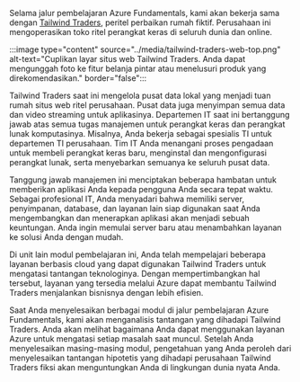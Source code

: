 Selama jalur pembelajaran Azure Fundamentals, kami akan bekerja sama dengan [Tailwind Traders](https://www.tailwindtraders.com/?azure-portal=true), peritel perbaikan rumah fiktif. Perusahaan ini mengoperasikan toko ritel perangkat keras di seluruh dunia dan online.

:::image type="content" source="../media/tailwind-traders-web-top.png" alt-text="Cuplikan layar situs web Tailwind Traders. Anda dapat mengunggah foto ke fitur belanja pintar atau menelusuri produk yang direkomendasikan." border="false":::

Tailwind Traders saat ini mengelola pusat data lokal yang menjadi tuan rumah situs web ritel perusahaan. Pusat data juga menyimpan semua data dan video streaming untuk aplikasinya. Departemen IT saat ini bertanggung jawab atas semua tugas manajemen untuk perangkat keras dan perangkat lunak komputasinya. Misalnya, Anda bekerja sebagai spesialis TI untuk departemen TI perusahaan. Tim IT Anda menangani proses pengadaan untuk membeli perangkat keras baru, menginstal dan mengonfigurasi perangkat lunak, serta menyebarkan semuanya ke seluruh pusat data.

Tanggung jawab manajemen ini menciptakan beberapa hambatan untuk memberikan aplikasi Anda kepada pengguna Anda secara tepat waktu. Sebagai profesional IT, Anda menyadari bahwa memiliki server, penyimpanan, database, dan layanan lain siap digunakan saat Anda mengembangkan dan menerapkan aplikasi akan menjadi sebuah keuntungan. Anda ingin memulai server baru atau menambahkan layanan ke solusi Anda dengan mudah.

Di unit lain modul pembelajaran ini, Anda telah mempelajari beberapa layanan berbasis cloud yang dapat digunakan Tailwind Traders untuk mengatasi tantangan teknologinya. Dengan mempertimbangkan hal tersebut, layanan yang tersedia melalui Azure dapat membantu Tailwind Traders menjalankan bisnisnya dengan lebih efisien.

Saat Anda menyelesaikan berbagai modul di jalur pembelajaran Azure Fundamentals, kami akan menganalisis tantangan yang dihadapi Tailwind Traders. Anda akan melihat bagaimana Anda dapat menggunakan layanan Azure untuk mengatasi setiap masalah saat muncul. Setelah Anda menyelesaikan masing-masing modul, pengetahuan yang Anda peroleh dari menyelesaikan tantangan hipotetis yang dihadapi perusahaan Tailwind Traders fiksi akan menguntungkan Anda di lingkungan dunia nyata Anda.
